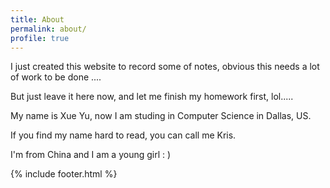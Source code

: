 ```yaml
---
title: About
permalink: about/
profile: true
---
```


I just created this website to record some of notes, obvious this needs a lot of work to be done ....

But just leave it here now, and let me finish my homework first, lol.....


My name is Xue Yu, now I am studing in Computer Science in Dallas, US.

If you find my name hard to read, you can call me Kris.

 

I'm from China and I am a young girl  : )

{% include footer.html %}